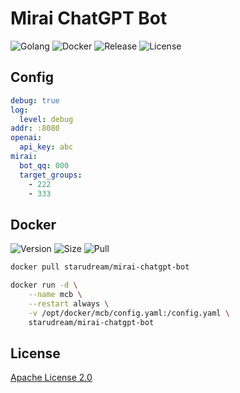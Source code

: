 # Mirai ChatGPT Bot

![Golang](https://img.shields.io/github/actions/workflow/status/starudream/mirai-chatgpt-bot/golang.yml?label=golang&style=for-the-badge)
![Docker](https://img.shields.io/github/actions/workflow/status/starudream/mirai-chatgpt-bot/docker.yml?label=docker&style=for-the-badge)
![Release](https://img.shields.io/github/v/release/starudream/mirai-chatgpt-bot?include_prereleases&sort=semver&style=for-the-badge)
![License](https://img.shields.io/github/license/starudream/mirai-chatgpt-bot?style=for-the-badge)

## Config

```yaml
debug: true
log:
  level: debug
addr: :8080
openai:
  api_key: abc
mirai:
  bot_qq: 000
  target_groups:
    - 222
    - 333
```

## Docker

![Version](https://img.shields.io/docker/v/starudream/mirai-chatgpt-bot?sort=semver&style=for-the-badge)
![Size](https://img.shields.io/docker/image-size/starudream/mirai-chatgpt-bot?sort=semver&style=for-the-badge)
![Pull](https://img.shields.io/docker/pulls/starudream/mirai-chatgpt-bot?style=for-the-badge)

```bash
docker pull starudream/mirai-chatgpt-bot
```

```bash
docker run -d \
    --name mcb \
    --restart always \
    -v /opt/docker/mcb/config.yaml:/config.yaml \
    starudream/mirai-chatgpt-bot
```

## License

[Apache License 2.0](./LICENSE)
